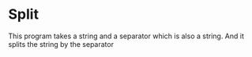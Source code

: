 # Split
This program takes a string and a separator which is also a string. And it splits the string by the separator

